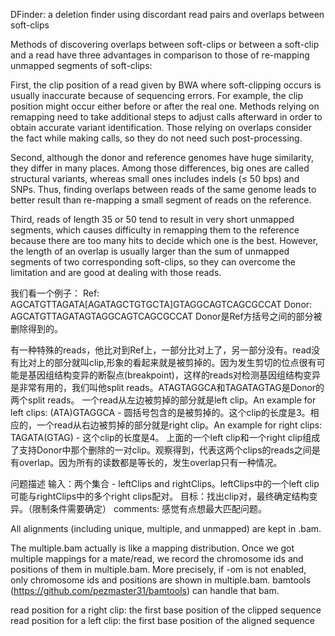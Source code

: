 DFinder: a deletion finder using discordant read pairs
  and overlaps between soft-clips

Methods of discovering overlaps between soft-clips
or between a soft-clip and a read have three advantages in comparison
to those of re-mapping unmapped segments of soft-clips:

First, the clip position of a read given by BWA where soft-clipping occurs is
usually inaccurate because of sequencing errors. For example, the clip
position might occur either before or after the real one. Methods
relying on
remapping need to take additional steps to adjust calls afterward in
order to obtain accurate variant identification. Those relying on
overlaps consider the fact while making calls, so they do not need such
post-processing.

Second, although the donor and reference genomes have huge similarity, they
differ in many places. Among those differences, big
ones are called structural variants, whereas small ones
includes indels ($\leq$ 50 bps) and SNPs. Thus, finding overlaps between reads
of the same genome
 leads to better result than re-mapping a small segment of reads on
 the reference.

Third, reads of length 35 or 50 tend to result in very short unmapped
segments, which causes difficulty in remapping them to the reference
because there are too many hits to decide which one is the
best. However, the length of an overlap is usually larger than the sum
of unmapped segments of two corresponding soft-clips, so they can overcome the
limitation and
are good at dealing with those reads.

我们看一个例子：
Ref: 	AGCATGTTAGATA[AGATAGCTGTGCTA]GTAGGCAGTCAGCGCCAT
Donor:	AGCATGTTAGATAGTAGGCAGTCAGCGCCAT
Donor是Ref方括号之间的部分被删除得到的。

有一种特殊的reads，他比对到Ref上，一部分比对上了，另一部分没有。read没有比对上的部分就叫clip,形象的看起来就是被剪掉的。因为发生剪切的位点很有可能是基因组结构变异的断裂点(breakpoint)，这样的reads对检测基因组结构变异是非常有用的，我们叫他split reads。ATAGTAGGCA和TAGATAGTAG是Donor的两个split reads。
一个read从左边被剪掉的部分就是left clip。An example for left clips: (ATA)GTAGGCA - 圆括号包含的是被剪掉的。这个clip的长度是3。相应的，一个read从右边被剪掉的部分就是right clip。An example for right clips: TAGATA(GTAG) - 这个clip的长度是4。
上面的一个left clip和一个right clip组成了支持Donor中那个删除的一对clip。观察得到，代表这两个clips的reads之间是有overlap。因为所有的读数都是等长的，发生overlap只有一种情况。


问题描述
输入：两个集合 - leftClips and rightClips。leftClips中的一个left clip可能与rightClips中的多个right clips配对。
目标：找出clip对，最终确定结构变异。（限制条件需要确定）
comments:
感觉有点想最大匹配问题。

All alignments (including unique, multiple, and unmapped) are kept in <NAME>.bam.

The multiple.bam actually is like a mapping distribution. Once we got multiple mappings for a mate/read, we record the chromosome ids and positions of them in multiple.bam. More precisely, if -om is not enabled, only chromosome ids and positions are shown in multiple.bam. bamtools (https://github.com/pezmaster31/bamtools) can handle that bam.

read position for a right clip: the first base position of the clipped sequence
read position for a left clip: the first base position of the aligned sequence
